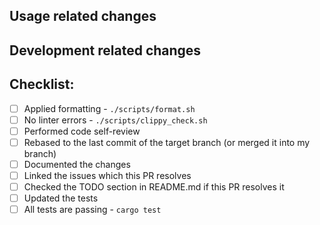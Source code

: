 ## Usage related changes

<!-- How the changes from this PR affect users. -->

## Development related changes

<!-- How these changes affect the developers of this project. E.g. changes in dev tools, testing, CI/CD... -->

## Checklist:

- [ ] Applied formatting - `./scripts/format.sh`
- [ ] No linter errors - `./scripts/clippy_check.sh`
- [ ] Performed code self-review
- [ ] Rebased to the last commit of the target branch (or merged it into my branch)
- [ ] Documented the changes
- [ ] Linked the issues which this PR resolves
- [ ] Checked the TODO section in README.md if this PR resolves it
- [ ] Updated the tests
- [ ] All tests are passing - `cargo test`

